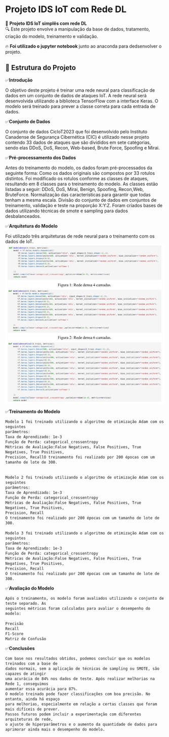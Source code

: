 # Projeto IDS IoT com Rede DL

📡 **Projeto IDS IoT simplês com rede DL**  
🔍 Este projeto envolve a manipulação da base de dados, tratamento, criação do modelo, treinamento e validação.

🔥 **Foi utilizado o jupyter notebook** junto ao anaconda para dedsenvolver o projeto.
## 📂 Estrutura do Projeto

✅**Introdução**

O objetivo deste projeto é treinar uma rede neural para classificação de dados em um conjunto
de dados de ataques IoT. A rede neural será desenvolvida utilizando a biblioteca TensorFlow
com a interface Keras. O modelo será treinado para prever a classe correta para cada entrada
de dados.

✅**Conjunto de Dados**

O conjunto de dados CicIoT2023 que foi desenvolvido pelo
Instituto Canadense de
Segurança Cibernética (CIC) é utilizado nesse projeto contendo 33 dados de ataques que são
divididos em sete catégorias, sendo elas DDoS, DoS, Recon, Web-based, Brute Force,
Spoofing e Mirai.

✅**Pré-processamento dos Dados**

Antes do treinamento do modelo, os dados foram pré-processados da seguinte forma:
Como os dados originais são compostos por 33 rotulos distintos. Foi modificado os rotulos
conforme as classes de ataques, resultando em 8 classes para o treinamento do modelo. As
classes estão listadas a seguir:
DDoS, DoS, Mirai, Benign, Spoofing, Recon,Web, BruteForce.
Normalização das características para garantir que todas tenham a mesma escala.
Divisão do conjunto de dados em conjuntos de treinamento, validação e teste na proporção
X:Y:Z.
Foram criados bases de dados utilizando técnicas de smote e sampling para dados
desbalanceados.

✅**Arquitetura do Modelo**

Foi utilizado três arquiteturas de rede neural para o treinamento com os dados de IoT.
![imagem redes](./imagemredes.png)



✅**Treinamento do Modelo**

    Modelo 1 foi treinado utilizando o algoritmo de otimização Adam com os seguintes
    parâmetros:
    Taxa de Aprendizado: 1e-3
    Função de Perda: categorical_crossentropy
    Métricas de Avaliação:False Negatives, False Positives, True Negatives, True Positives,
    Precision, RecallO treinamento foi realizado por 200 épocas com um tamanho de lote de 300.


    Modelo 2 foi treinado utilizando o algoritmo de otimização Adam com os seguintes
    parâmetros:
    Taxa de Aprendizado: 1e-3
    Função de Perda: categorical_crossentropy
    Métricas de Avaliação:False Negatives, False Positives, True Negatives, True Positives,
    Precision, Recall
    O treinamento foi realizado por 200 épocas com um tamanho de lote de 300.

    Modelo 3 foi treinado utilizando o algoritmo de otimização Adam com os seguintes
    parâmetros:
    Taxa de Aprendizado: 1e-3
    Função de Perda: categorical_crossentropy
    Métricas de Avaliação:False Negatives, False Positives, True Negatives, True Positives,
    Precision, Recall
    O treinamento foi realizado por 200 épocas com um tamanho de lote de 300.
    
✅**Avaliação do Modelo**

    Após o treinamento, os modelo foram avaliados utilizando o conjunto de teste separado. As
    seguintes métricas foram calculadas para avaliar o desempenho do modelo:
    
    Precisão
    Recall
    F1-Score
    Matriz de Confusão

✅**Conclusões**

    Com base nos resultados obtidos, podemos concluir que os modelos treinados com a base de
    dados normais, sem a aplicação de técnicas de sampling ou SMOTE, são capazes de atingir
    uma acurácia de 84% nos dados de teste. Após realizar melhorias na Rede 1, conseguimos
    aumentar essa acurácia para 87%.
    O modelo treinado pode fazer classificações com boa precisão. No entanto, ainda há espaço
    para melhorias, especialmente em relação a certas classes que foram mais difíceis de prever.
    Passos futuros podem incluir a experimentação com diferentes arquiteturas de rede,
    o ajuste de hiperparâmetros e o aumento da quantidade de dados para aprimorar ainda mais o desempenho do modelo.



